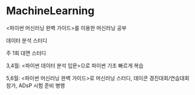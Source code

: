 # MachineLearning
&lt;파이썬 머신러닝 완벽 가이드>를 이용한 머신러닝 공부

데이터 분석 스터디

주 1회 대면 스터디

3,4월: <파이썬 데이터 분석 입문>으로 파이썬 기초 빠르게 복습

5,6월: <파이썬 머신러닝 완벽 가이드>로 머신러닝 스터디, 데이콘 경진대회/연습대회 참가, ADsP 시험 준비 병행
